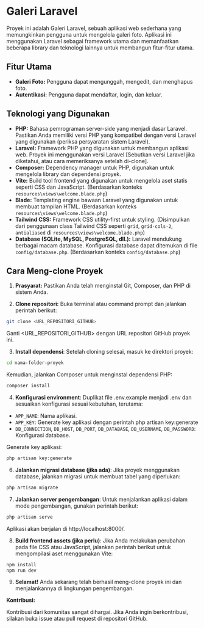 # Galeri Laravel

Proyek ini adalah Galeri Laravel, sebuah aplikasi web sederhana yang memungkinkan pengguna untuk mengelola galeri foto. Aplikasi ini menggunakan Laravel sebagai framework utama dan memanfaatkan beberapa library dan teknologi lainnya untuk membangun fitur-fitur utama.

## Fitur Utama

* **Galeri Foto:** Pengguna dapat mengunggah, mengedit, dan menghapus foto.
* **Autentikasi:** Pengguna dapat mendaftar, login, dan keluar.


## Teknologi yang Digunakan

* **PHP:** Bahasa pemrograman server-side yang menjadi dasar Laravel.  Pastikan Anda memiliki versi PHP yang kompatibel dengan versi Laravel yang digunakan (periksa persyaratan sistem Laravel).
* **Laravel:** Framework PHP yang digunakan untuk membangun aplikasi web. Proyek ini menggunakan versi Laravel [Sebutkan versi Laravel jika diketahui, atau cara memeriksanya setelah di-clone].
* **Composer:** Dependency manager untuk PHP, digunakan untuk mengelola library dan dependensi proyek.
* **Vite:**  Build tool frontend yang digunakan untuk mengelola aset statis seperti CSS dan JavaScript.  (Berdasarkan konteks `resources\views\welcome.blade.php`)
* **Blade:** Templating engine bawaan Laravel yang digunakan untuk membuat tampilan HTML. (Berdasarkan konteks `resources\views\welcome.blade.php`)
* **Tailwind CSS:**  Framework CSS utility-first untuk styling. (Disimpulkan dari penggunaan class Tailwind CSS seperti `grid`, `grid-cols-2`, `antialiased` di `resources\views\welcome.blade.php`)
* **Database (SQLite, MySQL, PostgreSQL, dll.):**  Laravel mendukung berbagai macam database. Konfigurasi database dapat ditemukan di file `config/database.php`.  (Berdasarkan konteks `config/database.php`)


## Cara Meng-clone Proyek

1. **Prasyarat:** Pastikan Anda telah menginstal Git, Composer, dan PHP di sistem Anda.

2. **Clone repositori:** Buka terminal atau command prompt dan jalankan perintah berikut:

```bash
git clone <URL_REPOSITORI_GITHUB>
```

Ganti <URL_REPOSITORI_GITHUB> dengan URL repositori GitHub proyek ini.

3. **Install dependensi**: Setelah cloning selesai, masuk ke direktori proyek:

```bash
cd nama-folder-proyek
```

Kemudian, jalankan Composer untuk menginstal dependensi PHP:

```bash
composer install
```

4. **Konfigurasi environment**: Duplikat file .env.example menjadi .env dan sesuaikan konfigurasi sesuai kebutuhan, terutama:

* ``APP_NAME``: Nama aplikasi.
* ``APP_KEY``: Generate key aplikasi dengan perintah php artisan key:generate
* ``DB_CONNECTION``, ``DB_HOST``, ``DB_PORT``, ``DB_DATABASE``, ``DB_USERNAME``, ``DB_PASSWORD``: Konfigurasi database.

Generate key aplikasi:
```bash
php artisan key:generate
```

6. **Jalankan migrasi database (jika ada)**: Jika proyek menggunakan database, jalankan migrasi untuk membuat tabel yang diperlukan:

```bash
php artisan migrate
```

7. **Jalankan server pengembangan**: Untuk menjalankan aplikasi dalam mode pengembangan, gunakan perintah berikut:

```bash
php artisan serve
```

Aplikasi akan berjalan di http://localhost:8000/.

8. **Build frontend assets (jika perlu)**: Jika Anda melakukan perubahan pada file CSS atau JavaScript, jalankan perintah berikut untuk mengompilasi aset menggunakan Vite:

```bash
npm install
npm run dev
```

9. **Selamat!** Anda sekarang telah berhasil meng-clone proyek ini dan menjalankannya di lingkungan pengembangan.

**Kontribusi:**

Kontribusi dari komunitas sangat dihargai. Jika Anda ingin berkontribusi, silakan buka issue atau pull request di repositori GitHub.
